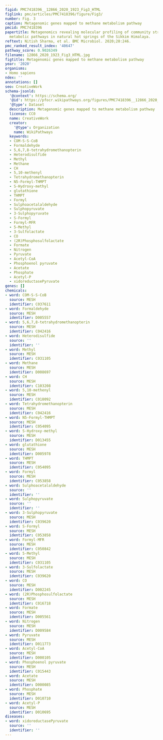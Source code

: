 ```yaml
---
figid: PMC7418396__12866_2020_1923_Fig3_HTML
figlink: pmc/articles/PMC7418396/figure/Fig3/
number: Fig. 3
caption: Metagenomic genes mapped to methane metabolism pathway
pmcid: PMC7418396
papertitle: Metagenomics revealing molecular profiling of community structure and
  metabolic pathways in natural hot springs of the Sikkim Himalaya.
reftext: Nitish Sharma, et al. BMC Microbiol. 2020;20:246.
pmc_ranked_result_index: '40647'
pathway_score: 0.9026349
filename: 12866_2020_1923_Fig3_HTML.jpg
figtitle: Metagenomic genes mapped to methane metabolism pathway
year: '2020'
organisms:
- Homo sapiens
ndex: ''
annotations: []
seo: CreativeWork
schema-jsonld:
  '@context': https://schema.org/
  '@id': https://pfocr.wikipathways.org/figures/PMC7418396__12866_2020_1923_Fig3_HTML.html
  '@type': Dataset
  description: Metagenomic genes mapped to methane metabolism pathway
  license: CC0
  name: CreativeWork
  creator:
    '@type': Organization
    name: WikiPathways
  keywords:
  - COM-S-S-CoB
  - Formaldehyde
  - 5,6,7,8-tetrahydromethanopterin
  - Heterodisulfide
  - Methyl
  - Methane
  - CH
  - 5,10-methenyl
  - Tetrahydromethanopterin
  - N5-Formyl-THMPT
  - S-Hydroxy-methyl
  - glutathione
  - THMPT
  - Formyl
  - Sulphoacetalaldehyde
  - Sulphopyruvate
  - 3-Sulphopyruvate
  - S-Formyl
  - Formyl-MFR
  - 5-Methyl
  - 3-Sulfolactate
  - CO
  - (2R)Phosphosulfolactate
  - Formate
  - Nitrogen
  - Pyruvate
  - Acetyl-CoA
  - Phosphoenol pyruvate
  - Acetate
  - Phosphate
  - Acetyl-P
  - xidoreductasePyruvate
genes: []
chemicals:
- word: COM-S-S-CoB
  source: MESH
  identifier: C037611
- word: Formaldehyde
  source: MESH
  identifier: D005557
- word: 5,6,7,8-tetrahydromethanopterin
  source: MESH
  identifier: C042416
- word: Heterodisulfide
  source: ''
  identifier: ''
- word: Methyl
  source: MESH
  identifier: C031105
- word: Methane
  source: MESH
  identifier: D008697
- word: CH
  source: MESH
  identifier: C103208
- word: 5,10-methenyl
  source: MESH
  identifier: C018092
- word: Tetrahydromethanopterin
  source: MESH
  identifier: C042416
- word: N5-Formyl-THMPT
  source: MESH
  identifier: C054095
- word: S-Hydroxy-methyl
  source: MESH
  identifier: D013455
- word: glutathione
  source: MESH
  identifier: D005978
- word: THMPT
  source: MESH
  identifier: C054095
- word: Formyl
  source: MESH
  identifier: C053858
- word: Sulphoacetalaldehyde
  source: ''
  identifier: ''
- word: Sulphopyruvate
  source: ''
  identifier: ''
- word: 3-Sulphopyruvate
  source: MESH
  identifier: C039620
- word: S-Formyl
  source: MESH
  identifier: C053858
- word: Formyl-MFR
  source: MESH
  identifier: C050842
- word: 5-Methyl
  source: MESH
  identifier: C031105
- word: 3-Sulfolactate
  source: MESH
  identifier: C039620
- word: CO
  source: MESH
  identifier: D002245
- word: (2R)Phosphosulfolactate
  source: MESH
  identifier: C016718
- word: Formate
  source: MESH
  identifier: D005561
- word: Nitrogen
  source: MESH
  identifier: D009584
- word: Pyruvate
  source: MESH
  identifier: D011773
- word: Acetyl-CoA
  source: MESH
  identifier: D000105
- word: Phosphoenol pyruvate
  source: MESH
  identifier: C015443
- word: Acetate
  source: MESH
  identifier: D000085
- word: Phosphate
  source: MESH
  identifier: D010710
- word: Acetyl-P
  source: MESH
  identifier: D010695
diseases:
- word: xidoreductasePyruvate
  source: ''
  identifier: ''
---
```

